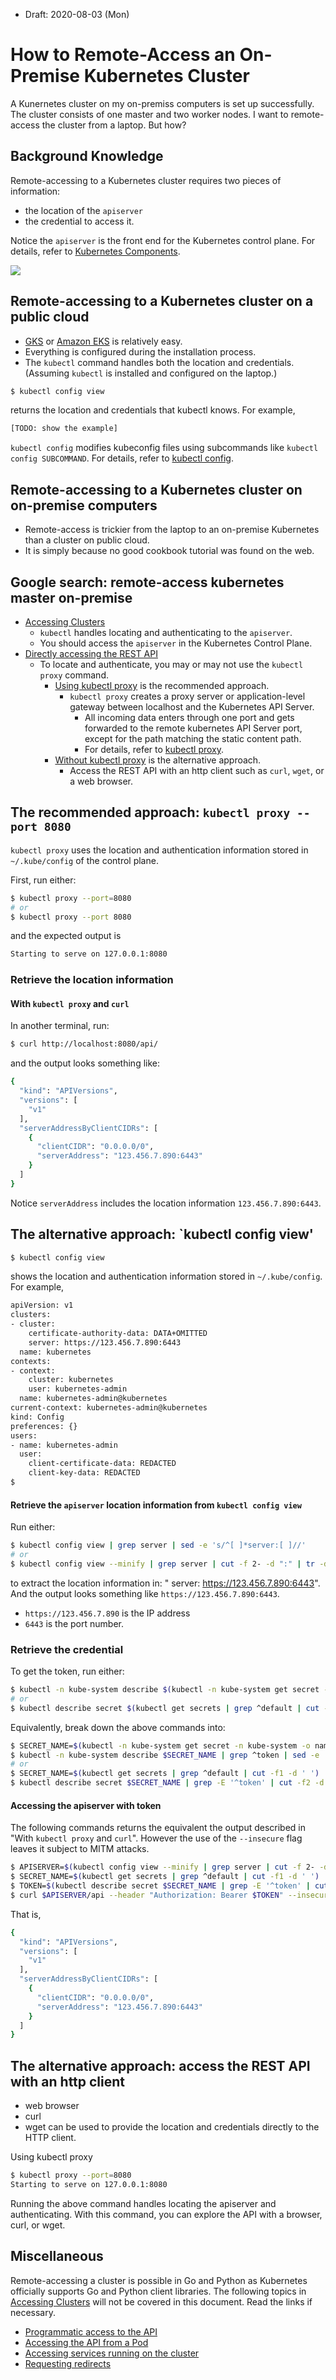 * Draft: 2020-08-03 (Mon)

# How to Remote-Access an On-Premise Kubernetes Cluster
A Kunernetes cluster on my on-premiss computers is set up successfully. The cluster consists of one master and two worker nodes. 
I want to remote-access the cluster from a laptop. But how?

## Background Knowledge
Remote-accessing to a Kubernetes cluster requires two pieces of information:
* the location of the `apiserver`
* the credential to access it.

Notice the `apiserver` is the front end for the Kubernetes control plane. For details, refer to [Kubernetes Components](https://kubernetes.io/docs/concepts/overview/components/).

<img src="images/components-of-kubernetes.png">

## Remote-accessing to a Kubernetes cluster on a public cloud
* [GKS](https://cloud.google.com/kubernetes-engine) or [Amazon EKS](https://aws.amazon.com/eks/?nc1=h_ls) is relatively easy.
* Everything is configured during the installation process.
* The `kubectl` command handles both the location and credentials. (Assuming `kubectl` is installed and configured on the laptop.)
```bash
$ kubectl config view
```
returns the location and credentials that kubectl knows. For example,
```bash
[TODO: show the example]
```
`kubectl config` modifies kubeconfig files using subcommands like `kubectl config SUBCOMMAND`. For details, refer to [kubectl config](https://kubernetes.io/docs/reference/generated/kubectl/kubectl-commands#config).

## Remote-accessing to a Kubernetes cluster on on-premise computers
* Remote-access is trickier from the laptop to an on-premise Kubernetes than a cluster on public cloud.
* It is simply because no good cookbook tutorial was found on the web.

## Google search: remote-access kubernetes master on-premise
* [Accessing Clusters](https://kubernetes.io/docs/tasks/access-application-cluster/access-cluster/)
  * `kubectl` handles locating and authenticating to the `apiserver`.
  * You should access the `apiserver` in the Kubernetes Control Plane.
* [Directly accessing the REST API](https://kubernetes.io/docs/tasks/access-application-cluster/access-cluster/#directly-accessing-the-rest-api)
  * To locate and authenticate, you may or may not use the `kubectl proxy` command.
    * [Using kubectl proxy](https://kubernetes.io/docs/tasks/access-application-cluster/access-cluster/#using-kubectl-proxy) is the recommended approach.
      * `kubectl proxy` creates a proxy server or application-level gateway between localhost and the Kubernetes API Server.
        * All incoming data enters through one port and gets forwarded to the remote kubernetes API Server port, except for the path matching the static content path.
        * For details, refer to [kubectl proxy](https://kubernetes.io/docs/reference/generated/kubectl/kubectl-commands#proxy).
    * [Without kubectl proxy](https://kubernetes.io/docs/tasks/access-application-cluster/access-cluster/#without-kubectl-proxy) is the alternative approach.
      * Access the REST API with an http client such as `curl`, `wget`, or a web browser.

## The recommended approach: `kubectl proxy --port 8080`
`kubectl proxy` uses the location and authentication information stored in `~/.kube/config` of the control plane.

First, run either:
```bash
$ kubectl proxy --port=8080
# or
$ kubectl proxy --port 8080
```
and the expected output is
```bash
Starting to serve on 127.0.0.1:8080
```

### Retrieve the location information
#### With `kubectl proxy` and `curl`
In another terminal, run:
```bash
$ curl http://localhost:8080/api/
```
and the output looks something like:
```bash
{
  "kind": "APIVersions",
  "versions": [
    "v1"
  ],
  "serverAddressByClientCIDRs": [
    {
      "clientCIDR": "0.0.0.0/0",
      "serverAddress": "123.456.7.890:6443"
    }
  ]
}
```
Notice `serverAddress` includes the location information `123.456.7.890:6443`.

## The alternative approach: `kubectl config view'
```bash
$ kubectl config view
```
shows the location and authentication information stored in `~/.kube/config`. For example,
```bash
apiVersion: v1
clusters:
- cluster:
    certificate-authority-data: DATA+OMITTED
    server: https://123.456.7.890:6443
  name: kubernetes
contexts:
- context:
    cluster: kubernetes
    user: kubernetes-admin
  name: kubernetes-admin@kubernetes
current-context: kubernetes-admin@kubernetes
kind: Config
preferences: {}
users:
- name: kubernetes-admin
  user:
    client-certificate-data: REDACTED
    client-key-data: REDACTED
$
```

#### Retrieve the `apiserver` location information from `kubectl config view`
Run either:
  ```bash
  $ kubectl config view | grep server | sed -e 's/^[ ]*server:[ ]//'
  # or
  $ kubectl config view --minify | grep server | cut -f 2- -d ":" | tr -d
  ```
to extract the location information in: "    server: https://123.456.7.890:6443". And the output looks something like `https://123.456.7.890:6443`.
  * `https://123.456.7.890` is the IP address
  * `6443` is the port number.

### Retrieve the credential
To get the token, run either:
```bash
$ kubectl -n kube-system describe $(kubectl -n kube-system get secret -n kube-system -o name | grep namespace) | grep ^token | sed -e 's/^token:[ ]*//'
# or
$ kubectl describe secret $(kubectl get secrets | grep ^default | cut -f1 -d ' ') | grep -E '^token' | cut -f2 -d':' | tr -d " "
```
Equivalently, break down the above commands into:
```bash
$ SECRET_NAME=$(kubectl -n kube-system get secret -n kube-system -o name | grep namespace)
$ kubectl -n kube-system describe $SECRET_NAME | grep ^token | sed -e 's/^token:[ ]*//'
# or 
$ SECRET_NAME=$(kubectl get secrets | grep ^default | cut -f1 -d ' ')
$ kubectl describe secret $SECRET_NAME | grep -E '^token' | cut -f2 -d':' | tr -d " "
```

#### Accessing the apiserver with token
The following commands returns the equivalent the output described in "With `kubectl proxy` and `curl`". However the use of the `--insecure` flag leaves it subject to MITM attacks.
```bash
$ APISERVER=$(kubectl config view --minify | grep server | cut -f 2- -d ":" | tr -d " ")
$ SECRET_NAME=$(kubectl get secrets | grep ^default | cut -f1 -d ' ')
$ TOKEN=$(kubectl describe secret $SECRET_NAME | grep -E '^token' | cut -f2 -d':' | tr -d " ")
$ curl $APISERVER/api --header "Authorization: Bearer $TOKEN" --insecure
```
That is,
```bash
{
  "kind": "APIVersions",
  "versions": [
    "v1"
  ],
  "serverAddressByClientCIDRs": [
    {
      "clientCIDR": "0.0.0.0/0",
      "serverAddress": "123.456.7.890:6443"
    }
  ]
}
```


## The alternative approach: access the REST API with an http client
* web browser
* curl
* wget
can be used to provide the location and credentials directly to the HTTP client.

Using kubectl proxy
```bash
$ kubectl proxy --port=8080
Starting to serve on 127.0.0.1:8080
```
Running the above command handles locating the apiserver and authenticating. 
With this command, you can explore the API with a browser, curl, or wget.

## Miscellaneous
Remote-accessing a cluster is possible in Go and Python as Kubernetes officially supports Go and Python client libraries. The following topics in [Accessing Clusters](https://kubernetes.io/docs/tasks/access-application-cluster/access-cluster/) will not be covered in this document. Read the links if necessary.
* [Programmatic access to the API](https://kubernetes.io/docs/tasks/access-application-cluster/access-cluster/#programmatic-access-to-the-api)
* [Accessing the API from a Pod](https://kubernetes.io/docs/tasks/access-application-cluster/access-cluster/#accessing-the-api-from-a-pod)
* [Accessing services running on the cluster](https://kubernetes.io/docs/tasks/access-application-cluster/access-cluster/#accessing-services-running-on-the-cluster)
* [Requesting redirects](https://kubernetes.io/docs/tasks/access-application-cluster/access-cluster/#requesting-redirects)


